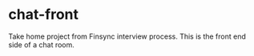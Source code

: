 # chat-front
Take home project from Finsync interview process. This is the front end side of a chat room.
